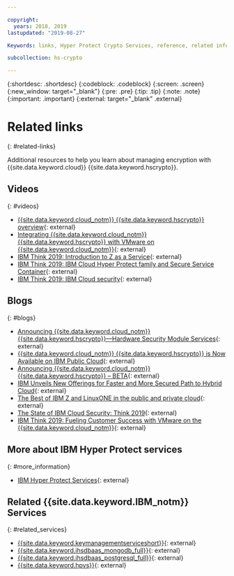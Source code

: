 ```yaml
---

copyright:
  years: 2018, 2019
lastupdated: "2019-08-27"

Keywords: links, Hyper Protect Crypto Services, reference, related information, related topics, related links, blogs, videos

subcollection: hs-crypto

---
```


{:shortdesc: .shortdesc}
{:codeblock: .codeblock}
{:screen: .screen}
{:new_window: target="_blank"}
{:pre: .pre}
{:tip: .tip}
{:note: .note}
{:important: .important}
{:external: target="_blank" .external}

# Related links
{: #related-links}

Additional resources to help you learn about managing encryption with {{site.data.keyword.cloud}} {{site.data.keyword.hscrypto}}.

## Videos
{: #videos}

- [{{site.data.keyword.cloud_notm}} {{site.data.keyword.hscrypto}} overview](https://youtu.be/0LiltyNMwgo){: external}
- [Integrating {{site.data.keyword.cloud_notm}} {{site.data.keyword.hscrypto}} with VMware on {{site.data.keyword.cloud_notm}}](https://youtu.be/huQ5wUfrW4c){: external}
- [IBM Think 2019: Introduction to Z as a Service](https://www.ibm.com/events/think/watch/replay/120157283/){: external}
- [IBM Think 2019: IBM Cloud Hyper Protect family and Secure Service Container](https://www.ibm.com/events/think/watch/replay/120171746/){: external}
- [IBM Think 2019: IBM Cloud security](https://www.ibm.com/events/think/watch/replay/120118486/){: external}

## Blogs
{: #blogs}

- [Announcing {{site.data.keyword.cloud_notm}} {{site.data.keyword.hscrypto}}—Hardware Security Module Services](https://www.ibm.com/cloud/blog/announcing-ibm-cloud-hyper-protect-crypto-services-hardware-security-module-services){: external}
- [{{site.data.keyword.cloud_notm}} {{site.data.keyword.hscrypto}} is Now Available on IBM Public Cloud](https://www.ibm.com/blogs/cloud-archive/2019/03/ibm-cloud-hyper-protect-crypto-services-is-now-available-on-ibm-public-cloud/){: external}
- [Announcing {{site.data.keyword.cloud_notm}} {{site.data.keyword.hscrypto}} – BETA](https://www.ibm.com/cloud/blog/announcements/announcing-ibm-cloud-hyper-protect-crypto-services-beta){: external}
- [IBM Unveils New Offerings for Faster and More Secured Path to Hybrid Cloud](https://newsroom.ibm.com/2019-02-12-IBM-Unveils-New-Offerings-for-Faster-and-More-Secured-Path-to-Hybrid-Cloud){: external}
- [The Best of IBM Z and LinuxONE in the public and private cloud](https://www.ibm.com/blogs/systems/the-best-of-ibm-z-and-linuxone-in-the-public-and-private-cloud/){: external}
- [The State of IBM Cloud Security: Think 2019](https://www.ibm.com/cloud/blog/cloud-security-right){: external}
- [IBM Think 2019: Fueling Customer Success with VMware on the {{site.data.keyword.cloud_notm}}](https://www.ibm.com/cloud/blog/security-innovation-and-choice-for-vmware-on-ibm-cloud){: external}

## More about IBM Hyper Protect services
{: #more_information}

- [IBM Hyper Protect Services](https://www.ibm.com/cloud/hyper-protect-services){: external}

## Related {{site.data.keyword.IBM_notm}} Services
{: #related_services}

- [{{site.data.keyword.keymanagementserviceshort}}](/docs/services/key-protect){: external}
- [{{site.data.keyword.ihsdbaas_mongodb_full}}](/docs/services/hyper-protect-dbaas-for-mongodb){: external}
- [{{site.data.keyword.ihsdbaas_postgresql_full}}](/docs/services/hyper-protect-dbaas){: external}
- [{{site.data.keyword.hpvs}}](/docs/services/hp-virtual-servers){: external}
